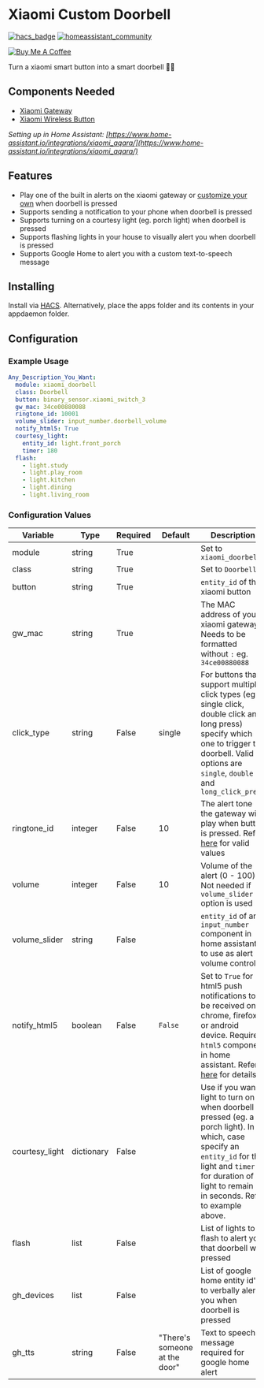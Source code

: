 
# Xiaomi Custom Doorbell 
[![hacs_badge](https://img.shields.io/badge/HACS-Default-orange.svg)](https://github.com/custom-components/hacs) [![homeassistant_community](https://img.shields.io/badge/HA%20community-forum-brightgreen)](https://community.home-assistant.io/) 

<a href="https://www.buymeacoffee.com/so3n" target="_blank"><img src="https://www.buymeacoffee.com/assets/img/custom_images/orange_img.png" alt="Buy Me A Coffee" style="height: auto !important;width: auto !important;" ></a>

Turn a xiaomi smart button into a smart doorbell  🚪🔔

## Components Needed
* [Xiaomi Gateway](https://www.gearbest.com/living-appliances/pp_344667.html)
* [Xiaomi Wireless Button](https://www.gearbest.com/smart-home-controls/pp_009395405312.html?wid=1349303)

_Setting up in Home Assistant: [https://www.home-assistant.io/integrations/xiaomi_aqara/](https://www.home-assistant.io/integrations/xiaomi_aqara/)_

## Features
* Play one of the built in alerts on the xiaomi gateway or [customize your own](https://www.home-assistant.io/integrations/xiaomi_aqara/#services) when doorbell is pressed
* Supports sending a notification to your phone when doorbell is pressed
* Supports turning on a courtesy light (eg. porch light) when doorbell is pressed
* Supports flashing lights in your house to visually alert you when doorbell is pressed
* Supports Google Home to alert you with a custom text-to-speech message

## Installing

Install via [HACS](https://hacs.xyz/). Alternatively, place the apps folder and its contents in your appdaemon folder.

## Configuration

### Example Usage

```yaml
Any_Description_You_Want:
  module: xiaomi_doorbell
  class: Doorbell
  button: binary_sensor.xiaomi_switch_3
  gw_mac: 34ce00880088
  ringtone_id: 10001
  volume_slider: input_number.doorbell_volume 
  notify_html5: True
  courtesy_light: 
    entity_id: light.front_porch
    timer: 180
  flash:
    - light.study
    - light.play_room
    - light.kitchen
    - light.dining
    - light.living_room
```

### Configuration Values

| Variable       | Type       | Required | Default                       | Description                                                                                                                                                                                                                |
| -------------- | ---------- | -------- | ----------------------------- | -------------------------------------------------------------------------------------------------------------------------------------------------------------------------------------------------------------------------- |
| module         | string     | True     |                               | Set to `xiaomi_doorbell`                                                                                                                                                                                                   |
| class          | string     | True     |                               | Set to `Doorbell`                                                                                                                                                                                                          |
| button         | string     | True     |                               | `entity_id` of the xiaomi button                                                                                                                                                                                           |
| gw_mac         | string     | True     |                               | The MAC address of your xiaomi gateway. Needs to be formatted without `:` eg. `34ce00880088`                                                                                                                               |
| click_type     | string     | False    | single                        | For buttons that support multiple click types (eg. single click, double click and long press) specify which one to trigger the doorbell. Valid options are `single`, `double` and `long_click_press`                       |
| ringtone_id    | integer    | False    | 10                            | The alert tone the gateway will play when button is pressed. Refer [here](https://www.home-assistant.io/integrations/xiaomi_aqara/#services) for valid values                                                              |
| volume         | integer    | False    | 10                            | Volume of the alert (0 - 100). Not needed if `volume_slider` option is used                                                                                                                                                |
| volume_slider  | string     | False    |                               | `entity_id` of an `input_number` component in home assistant to use as alert volume control                                                                                                                                |
| notify_html5   | boolean    | False    | `False`                       | Set to `True` for html5 push notifications to be received on chrome, firefox or android device. Requires `html5` component in home assistant. Refer [here](https://www.home-assistant.io/integrations/html5/) for details. |
| courtesy_light | dictionary | False    |                               | Use if you want a light to turn on when doorbell is pressed (eg. a porch light). In which, case specify an `entity_id` for the light and `timer` for duration of light to remain on in seconds. Refer to example above.    |
| flash          | list       | False    |                               | List of lights to flash to alert you that doorbell was pressed                                                                                                                                                             |
| gh_devices     | list       | False    |                               | List of google home entity id's to verbally alert you when doorbell is pressed                                                                                                                                             |
| gh_tts         | string     | False    | "There's someone at the door" | Text to speech message required for google home alert                                                                                                                                                                      |